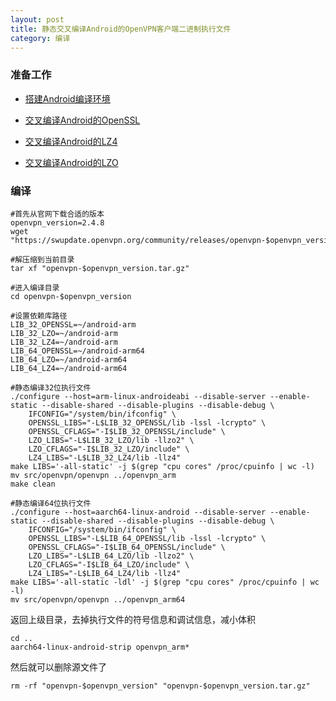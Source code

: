 ```yaml
---
layout: post
title: 静态交叉编译Android的OpenVPN客户端二进制执行文件
category: 编译
---
```


### 准备工作
- [搭建Android编译环境][android-environment]

- [交叉编译Android的OpenSSL][android-openssl]

- [交叉编译Android的LZ4][android-lz4]

- [交叉编译Android的LZO][android-lzo]


### 编译
```shell
#首先从官网下载合适的版本
openvpn_version=2.4.8
wget "https://swupdate.openvpn.org/community/releases/openvpn-$openvpn_version.tar.gz"

#解压缩到当前目录
tar xf "openvpn-$openvpn_version.tar.gz"

#进入编译目录
cd openvpn-$openvpn_version

#设置依赖库路径
LIB_32_OPENSSL=~/android-arm
LIB_32_LZO=~/android-arm
LIB_32_LZ4=~/android-arm
LIB_64_OPENSSL=~/android-arm64
LIB_64_LZO=~/android-arm64
LIB_64_LZ4=~/android-arm64

#静态编译32位执行文件
./configure --host=arm-linux-androideabi --disable-server --enable-static --disable-shared --disable-plugins --disable-debug \
	IFCONFIG="/system/bin/ifconfig" \
	OPENSSL_LIBS="-L$LIB_32_OPENSSL/lib -lssl -lcrypto" \
	OPENSSL_CFLAGS="-I$LIB_32_OPENSSL/include" \
	LZO_LIBS="-L$LIB_32_LZO/lib -llzo2" \
	LZO_CFLAGS="-I$LIB_32_LZO/include" \
	LZ4_LIBS="-L$LIB_32_LZ4/lib -llz4"
make LIBS='-all-static' -j $(grep "cpu cores" /proc/cpuinfo | wc -l)
mv src/openvpn/openvpn ../openvpn_arm
make clean

#静态编译64位执行文件
./configure --host=aarch64-linux-android --disable-server --enable-static --disable-shared --disable-plugins --disable-debug \
	IFCONFIG="/system/bin/ifconfig" \
	OPENSSL_LIBS="-L$LIB_64_OPENSSL/lib -lssl -lcrypto" \
	OPENSSL_CFLAGS="-I$LIB_64_OPENSSL/include" \
	LZO_LIBS="-L$LIB_64_LZO/lib -llzo2" \
	LZO_CFLAGS="-I$LIB_64_LZO/include" \
	LZ4_LIBS="-L$LIB_64_LZ4/lib -llz4"
make LIBS='-all-static -ldl' -j $(grep "cpu cores" /proc/cpuinfo | wc -l)
mv src/openvpn/openvpn ../openvpn_arm64
```

返回上级目录，去掉执行文件的符号信息和调试信息，减小体积
```shell
cd ..
aarch64-linux-android-strip openvpn_arm*
```

然后就可以删除源文件了
```shell
rm -rf "openvpn-$openvpn_version" "openvpn-$openvpn_version.tar.gz"
```

[android-environment]: /编译/2019/11/22/android-environment.html
[android-openssl]: /编译/2019/11/22/android-openssl.html
[android-lzo]: /编译/2019/11/23/android-lzo.html
[android-lz4]: /编译/2019/11/23/android-lz4.html
